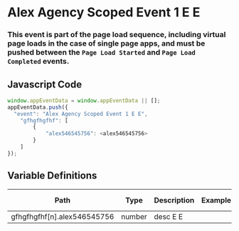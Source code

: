 # Alex Agency Scoped Event 1 E E

### This event is part of the page load sequence, including virtual page loads in the case of single page apps, and must be pushed between the `Page Load Started` and `Page Load Completed` events.

## Javascript Code
```js
window.appEventData = window.appEventData || [];
appEventData.push({
  "event": "Alex Agency Scoped Event 1 E E",
    "gfhgfhgfhf": [
        {
            "alex546545756": <alex546545756>
        }
    ]
});
```

## Variable Definitions

|Path|Type|Description|Example|Pattern|Min Length|Max Length|Minimum|Maximum|Multiple Of|
| --- | --- | --- | --- | --- | --- | --- | --- | --- | --- |
|gfhgfhgfhf[n].alex546545756|number|desc E E||||||||




